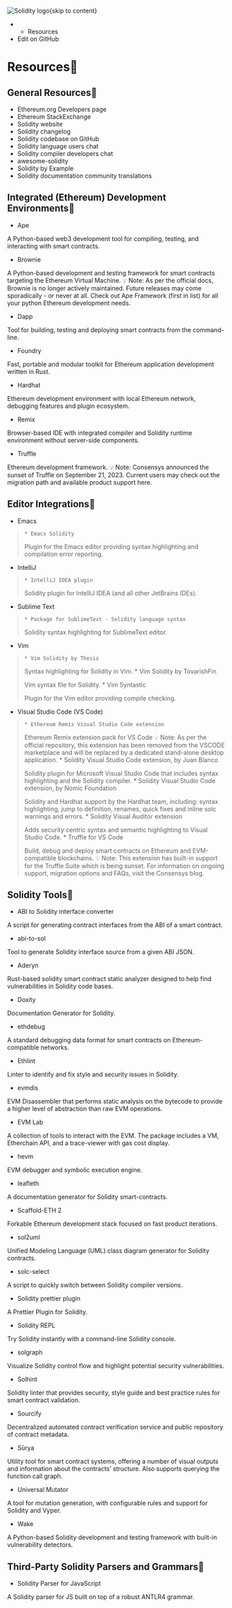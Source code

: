 ![Solidity logo](https://docs.soliditylang.org/en/latest/_static/img/logo.svg){skip to content}
  *   * Resources
  * Edit on GitHub


# Resources
## General Resources
  * Ethereum.org Developers page
  * Ethereum StackExchange
  * Solidity website
  * Solidity changelog
  * Solidity codebase on GitHub
  * Solidity language users chat
  * Solidity compiler developers chat
  * awesome-solidity
  * Solidity by Example
  * Solidity documentation community translations


## Integrated (Ethereum) Development Environments
  * Ape
    
A Python-based web3 development tool for compiling, testing, and interacting with smart contracts.
  * Brownie
    
A Python-based development and testing framework for smart contracts targeting the Ethereum Virtual Machine. 💡 Note: As per the official docs, Brownie is no longer actively maintained. Future releases may come sporadically - or never at all. Check out Ape Framework (first in list) for all your python Ethereum development needs.
  * Dapp
    
Tool for building, testing and deploying smart contracts from the command-line.
  * Foundry
    
Fast, portable and modular toolkit for Ethereum application development written in Rust.
  * Hardhat
    
Ethereum development environment with local Ethereum network, debugging features and plugin ecosystem.
  * Remix
    
Browser-based IDE with integrated compiler and Solidity runtime environment without server-side components.
  * Truffle
    
Ethereum development framework. 💡 Note: Consensys announced the sunset of Truffle on September 21, 2023. Current users may check out the migration path and available product support here.


## Editor Integrations
  * Emacs
>     * Emacs Solidity
>     
> Plugin for the Emacs editor providing syntax highlighting and compilation error reporting.
  * IntelliJ
>     * IntelliJ IDEA plugin
>     
> Solidity plugin for IntelliJ IDEA (and all other JetBrains IDEs).
  * Sublime Text
>     * Package for SublimeText - Solidity language syntax
>     
> Solidity syntax highlighting for SublimeText editor.
  * Vim
>     * Vim Solidity by Thesis
>     
> Syntax highlighting for Solidity in Vim.
>     * Vim Solidity by TovarishFin
>     
> Vim syntax file for Solidity.
>     * Vim Syntastic
>     
> Plugin for the Vim editor providing compile checking.
  * Visual Studio Code (VS Code)
>     * Ethereum Remix Visual Studio Code extension
>     
> Ethereum Remix extension pack for VS Code 💡 Note: As per the official repository, this extension has been removed from the VSCODE marketplace and will be replaced by a dedicated stand-alone desktop application.
>     * Solidity Visual Studio Code extension, by Juan Blanco
>     
> Solidity plugin for Microsoft Visual Studio Code that includes syntax highlighting and the Solidity compiler.
>     * Solidity Visual Studio Code extension, by Nomic Foundation
>     
> Solidity and Hardhat support by the Hardhat team, including: syntax highlighting, jump to definition, renames, quick fixes and inline solc warnings and errors.
>     * Solidity Visual Auditor extension
>     
> Adds security centric syntax and semantic highlighting to Visual Studio Code.
>     * Truffle for VS Code
>     
> Build, debug and deploy smart contracts on Ethereum and EVM-compatible blockchains. 💡 Note: This extension has built-in support for the Truffle Suite which is being sunset. For information on ongoing support, migration options and FAQs, visit the Consensys blog.


## Solidity Tools
  * ABI to Solidity interface converter
    
A script for generating contract interfaces from the ABI of a smart contract.
  * abi-to-sol
    
Tool to generate Solidity interface source from a given ABI JSON.
  * Aderyn
    
Rust-based solidity smart contract static analyzer designed to help find vulnerabilities in Solidity code bases.
  * Doxity
    
Documentation Generator for Solidity.
  * ethdebug
    
A standard debugging data format for smart contracts on Ethereum-compatible networks.
  * Ethlint
    
Linter to identify and fix style and security issues in Solidity.
  * evmdis
    
EVM Disassembler that performs static analysis on the bytecode to provide a higher level of abstraction than raw EVM operations.
  * EVM Lab
    
A collection of tools to interact with the EVM. The package includes a VM, Etherchain API, and a trace-viewer with gas cost display.
  * hevm
    
EVM debugger and symbolic execution engine.
  * leafleth
    
A documentation generator for Solidity smart-contracts.
  * Scaffold-ETH 2
    
Forkable Ethereum development stack focused on fast product iterations.
  * sol2uml
    
Unified Modeling Language (UML) class diagram generator for Solidity contracts.
  * solc-select
    
A script to quickly switch between Solidity compiler versions.
  * Solidity prettier plugin
    
A Prettier Plugin for Solidity.
  * Solidity REPL
    
Try Solidity instantly with a command-line Solidity console.
  * solgraph
    
Visualize Solidity control flow and highlight potential security vulnerabilities.
  * Solhint
    
Solidity linter that provides security, style guide and best practice rules for smart contract validation.
  * Sourcify
    
Decentralized automated contract verification service and public repository of contract metadata.
  * Sūrya
    
Utility tool for smart contract systems, offering a number of visual outputs and information about the contracts’ structure. Also supports querying the function call graph.
  * Universal Mutator
    
A tool for mutation generation, with configurable rules and support for Solidity and Vyper.
  * Wake
    
A Python-based Solidity development and testing framework with built-in vulnerability detectors.


## Third-Party Solidity Parsers and Grammars
  * Solidity Parser for JavaScript
    
A Solidity parser for JS built on top of a robust ANTLR4 grammar.


